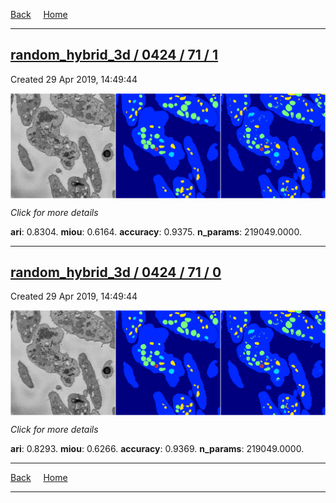 
[Back](..)&nbsp;&nbsp;&nbsp;&nbsp;&nbsp;[Home](https://leapmanlab.github.io/snapshots)

---

<div class="summary"><a href="1"><h2>random_hybrid_3d / 0424 / 71 / 1</h2></a><p>Created 29 Apr 2019, 14:49:44
</p><a href="1"><img src="1/media/summary.png" align="center"></a><p>
<i>Click for more details</i>
</p></div>

**ari**: 0.8304. **miou**: 0.6164. **accuracy**: 0.9375. **n_params**: 219049.0000. 

---

<div class="summary"><a href="0"><h2>random_hybrid_3d / 0424 / 71 / 0</h2></a><p>Created 29 Apr 2019, 14:49:44
</p><a href="0"><img src="0/media/summary.png" align="center"></a><p>
<i>Click for more details</i>
</p></div>

**ari**: 0.8293. **miou**: 0.6266. **accuracy**: 0.9369. **n_params**: 219049.0000. 

---

[Back](..)&nbsp;&nbsp;&nbsp;&nbsp;&nbsp;[Home](https://leapmanlab.github.io/snapshots)

---